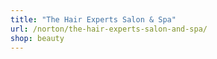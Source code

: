 ```yaml
---
title: "The Hair Experts Salon & Spa"
url: /norton/the-hair-experts-salon-and-spa/
shop: beauty
---
```


